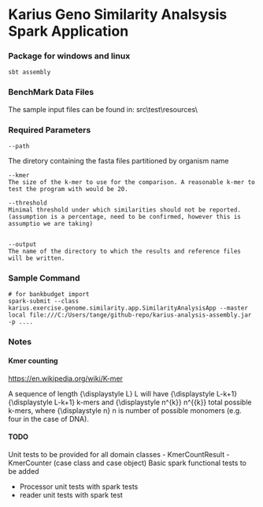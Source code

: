 # Karius Geno Similarity Analsysis Spark Application #

### Package for windows and linux ###

    sbt assembly


### BenchMark Data Files

The sample input files can be found in:
    src\test\resources\


### Required Parameters

    --path
   The diretory containing the fasta files partitioned by organism name

    --kmer
    The size of the k-mer to use for the comparison. A reasonable k-mer to test the program with would be 20.

    --threshold
    Minimal threshold under which similarities should not be reported.
    (assumption is a percentage, need to be confirmed, however this is assumptio we are taking)


    --output
    The name of the directory to which the results and reference files will be written.


### Sample Command

    # for bankbudget import
    spark-submit --class karius.exercise.genome.similarity.app.SimilarityAnalysisApp --master local file:///C:/Users/tange/github-repo/karius-analysis-assembly.jar -p ....

### Notes ###

#### Kmer counting ####
https://en.wikipedia.org/wiki/K-mer

A sequence of length {\displaystyle L} L will have {\displaystyle L-k+1}
{\displaystyle L-k+1} k-mers and {\displaystyle n^{k}} n^{{k}} total possible k-mers,
where {\displaystyle n} n is number of possible monomers (e.g. four in the case of DNA).


#### TODO ####
Unit tests to be provided for all domain classes
        - KmerCountResult
        - KmerCounter (case class and case object)
Basic spark functional tests to be added
- Processor unit tests with spark tests
- reader unit tests with spark test
